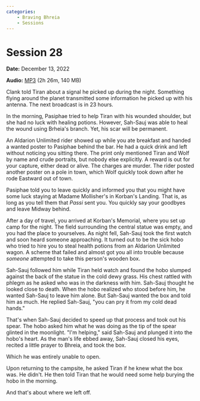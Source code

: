 ```yaml
---
categories:
    - Braving Bhreia
    - Sessions
---
```


# Session 28

**Date:** December 13, 2022

**Audio:** [MP3](https://drive.google.com/file/d/1-3mqCl-1JgYmAtXOwjevYL8n0tQyLOeW/view?usp=sharing) (2h 26m, 140 MB)

Clank told Tiran about a signal he picked up during the night. Something flying around the planet transmitted some information he picked up with his antenna. The next broadcast is in 23 hours.

In the morning, Pasiphae tried to help Tiran with his wounded shoulder, but she had no luck with healing potions. However, Sah-Sauj was able to heal the wound using Brheia's branch. Yet, his scar will be permanent.

An Aldarion Unlimited rider showed up while you ate breakfast and handed a wanted poster to Pasiphae behind the bar. He had a quick drink and left without noticing you sitting there. The print only mentioned Tiran and Wolf by name and crude portraits, but nobody else explicitly. A reward is out for your capture, either dead or alive. The charges are murder. The rider posted another poster on a pole in town, which Wolf quickly took down after he rode Eastward out of town.

Pasiphae told you to leave quickly and informed you that you might have some luck staying at Madame Mollisher's in Korban's Landing. That is, as long as you tell them that *Passi* sent you. You quickly say your goodbyes and leave Midway behind.

After a day of travel, you arrived at Korban's Memorial, where you set up camp for the night. The field surrounding the central statue was empty, and you had the place to yourselves. As night fell, Sah-Sauj took the first watch and soon heard someone approaching. It turned out to be the sick hobo who tried to hire you to steal health potions from an Aldarion Unlimited wagon. A scheme that failed and almost got you all into trouble because *someone* attempted to take this person's wooden box.

Sah-Sauj followed him while Tiran held watch and found the hobo slumped against the back of the statue in the cold dewy grass. His chest rattled with phlegm as he asked who was in the darkness with him. Sah-Sauj thought he looked close to death. When the hobo realized who stood before him, he wanted Sah-Sauj to leave him alone. But Sah-Sauj wanted the box and told him as much. He replied Sah-Sauj, "you can pry it from my cold dead hands."

That's when Sah-Sauj decided to speed up that process and took out his spear. The hobo asked him what he was doing as the tip of the spear glinted in the moonlight. "I'm helping," said Sah-Sauj and plunged it into the hobo's heart. As the man's life ebbed away, Sah-Sauj closed his eyes, recited a little prayer to Bhreia, and took the box.

Which he was entirely unable to open.

Upon returning to the campsite, he asked Tiran if he knew what the box was. He didn't. He then told Tiran that he would need some help burying the hobo in the morning.

And that's about where we left off.
